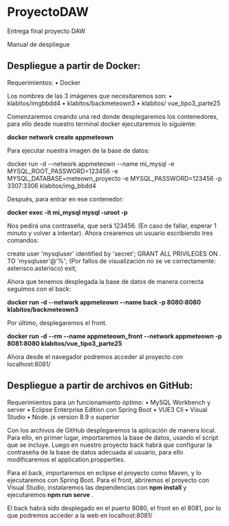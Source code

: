 # ProyectoDAW
Entrega final proyecto DAW

Manual de despliegue

## Despliegue a partir de Docker:

Requerimientos:
• Docker

Los nombres de las 3 imágenes que necesitaremos son:
• klabitos/imgbbdd4
• klabitos/backmeteown3
• klabitos/ vue_tipo3_parte25

Comenzaremos creando una red donde desplegaremos los contenedores, para ello desde nuestro terminal docker ejecutaremos lo siguiente:

**docker network create appmeteown** 

Para ejecutar nuestra imagen de la base de datos:

docker run -d --network appmeteown --name mi_mysql -e MYSQL_ROOT_PASSWORD=123456 -e MYSQL_DATABASE=meteown_proyecto -e MYSQL_PASSWORD=123456 -p 3307:3306 klabitos/img_bbdd4

Después, para entrar en ese contenedor:

**docker exec -it mi_mysql mysql -uroot -p** 

Nos pedirá una contraseña, que será 123456. (En caso de fallar, esperar 1 minuto y volver a intentar). Ahora crearemos un usuario escribiendo tres comandos:

create user 'mysqluser' identified by 'secret';
GRANT ALL PRIVILEGES ON *.* TO 'mysqluser'@'%';  (Por fallos de visualización no se ve correctamente: asterisco.asterisco)
exit;

Ahora que tenemos desplegada la base de datos de manera correcta seguimos con el back:

**docker run -d --network appmeteown --name back -p 8080:8080 klabitos/backmeteown3** 

Por último, desplegaremos el front.

**docker run -d --rm --name appmeteown_front --network appmeteown -p 8081:8080 klabitos/vue_tipo3_parte25** 

Ahora desde el navegador podremos acceder al proyecto con localhost:8081/

## Despliegue a partir de archivos en GitHub:

Requerimientos para un funcionamiento óptimo:
• MySQL Workbench y server
• Eclipse Enterprise Edition con Spring Boot
• VUE3 Cli
• Visual Studio
• Node. js version 8.9 o superior

Con los archivos de GitHub desplegaremos la aplicación de manera local. Para ello, en primer lugar, importaremos la base de datos, usando el script que se incluye. Luego en nuestro proyecto back habrá que configurar la contraseña de la base de datos adecuada al usuario, para ello modificaremos el application.propperties.

Para el back, importaremos en eclipse el proyecto como Maven, y lo ejecutaremos con Spring Boot.
Para el front, abriremos el proyecto con Visual Studio, instalaremos las dependencias con **npm install**  y ejecutaremos **npm run serve** .

El back habrá sido desplegado en el puerto 8080, el front en el 8081, por lo que podremos acceder a la web en localhost:8081/
